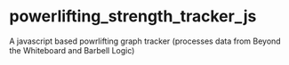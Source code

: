 # powerlifting_strength_tracker_js
A javascript based powrlifting graph tracker (processes data from Beyond the Whiteboard and Barbell Logic)
